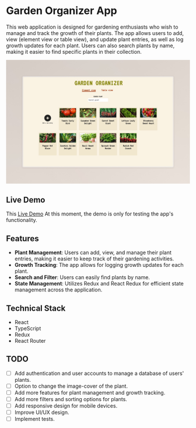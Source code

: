 # Garden Organizer App

This web application is designed for gardening enthusiasts who wish to manage and track the growth of their plants. The app allows users to add, view (element view or table view), and update plant entries, as well as log growth updates for each plant. Users can also search plants by name, making it easier to find specific plants in their collection.

![Garden Organizer App](/public/garden-organizer.jpeg)

## Live Demo

This [Live Demo](https://garden-organizer.netlify.app/)
At this moment, the demo is only for testing the app's functionality.

## Features

- **Plant Management**: Users can add, view, and manage their plant entries, making it easier to keep track of their gardening activities.
- **Growth Tracking**: The app allows for logging growth updates for each plant.
- **Search and Filter**: Users can easily find plants by name.
- **State Management**: Utilizes Redux and React Redux for efficient state management across the application.

## Technical Stack

- React
- TypeScript 
- Redux
- React Router

## TODO

- [ ] Add authentication and user accounts to manage a database of users' plants.
- [ ] Option to change the image-cover of the plant.
- [ ] Add more features for plant management and growth tracking.
- [ ] Add more filters and sorting options for plants.
- [ ] Add responsive design for mobile devices. 
- [ ] Improve UI/UX design.
- [ ] Implement tests.
